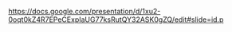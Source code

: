 https://docs.google.com/presentation/d/1xu2-0oqt0kZ4R7EPeCExpIaUG77ksRutQY32ASK0gZQ/edit#slide=id.p
